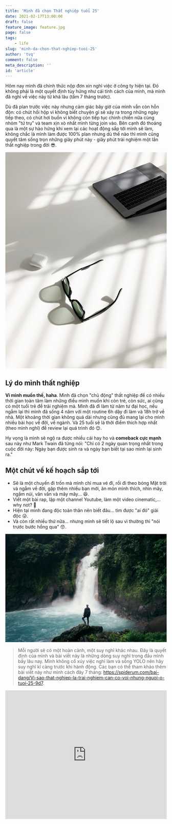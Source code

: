 ```yaml
---
title: 'Mình đã chọn Thất nghiệp tuổi 25'
date: 2021-02-17T13:00:00
draft: false
feature_image: feature.jpg
page: false
tags:
    - life
slug: 'minh-da-chon-that-nghiep-tuoi-25'
author: 'tvq'
comment: false
meta_description: ''
id: 'article'
---
```


Hôm nay mình đã chính thức nộp đơn xin nghỉ việc ở công ty hiện tại. Đó không phải là một quyết định tùy hứng như cái tính cách của mình, mà mình đã nghĩ về việc này từ khá lâu (tầm 7 tháng trước).

Dù đã plan trước việc này nhưng cảm giác bây giờ của mình vẫn còn hỗn độn: có chút hồi hộp vì không biết chuyện gì sẽ xảy ra trong những ngày tiếp theo, có chút hơi buồn vì không còn tiếp tục chinh chiến nữa cùng nhóm "tứ trụ" và team xịn xò nhất mình từng join vào. Bên cạnh đó thoáng qua là một sự hào hứng khi xem lại các hoạt động sắp tới mình sẽ làm, không chắc là mình làm được 100% plan nhưng dù thế nào thì mình cũng quyết tâm sống trọn những giây phút này - giây phút trải nghiệm một lần thất nghiệp trong đời 😎.

![](./img1.jpg)

## Lý do mình thất nghiệp
**Vì mình muốn thế, haha**. Mình đã chọn "chủ động" thất nghiệp để có nhiều thời gian toàn tâm làm những điều mình muốn khi còn trẻ, còn sức, ai cũng có một tuổi trẻ để trải nghiệm mà. Mình đã đi làm từ năm tư đại học, nếu ngẫm lại thì mình đã sống 4 năm với một routine 6h dậy đi làm và 18h trở về nhà. Một khoảng thời gian không quá dài nhưng cũng đủ mang lại cho mình nhiều bài học về đời, về ngành. Và 25 tuổi sẽ là thời điểm thích hợp nhất (theo mình nghĩ) để review lại quá trình đó 😊.

Hy vọng là mình sẽ ngộ ra được nhiều cái hay ho và **comeback cực mạnh** sau này như Mark Twain đã từng nói: "Chỉ có 2 ngày quan trọng nhất trong cuộc đời này: Ngày bạn được sinh ra và ngày bạn biết tại sao mình lại sinh ra."

## Một chút về kế hoạch sắp tới
- Sẽ là một chuyến đi trốn mà mình chỉ mua vé đi, rồi đi theo bóng Mặt trời và ngẫm về đời, gặp thêm nhiều bạn mới, ăn món mình thích, nhìn mây, ngắm núi, vân vân và mây mây... 😆.
- Viết một bài rap, lập một channel Youtube, làm một video cinematic,... why not? 🤨
- Hiện tại mình đang độc toàn thân nên biết đâu... tìm được "ai đó" giải độc 😜.
- Và còn rất nhiều thứ nữa... nhưng mình sẽ tiết lộ sau vì thường thì "nói trước bước hổng qua" 😙.

![](./img2.jpg)

> Mỗi người sẽ có một hoàn cảnh, một suy nghĩ khác nhau. Đây là quyết định của mình và bài viết này là những dòng suy nghĩ trong đầu mình bấy lâu nay. Mình không cổ xúy việc nghỉ làm và sống YOLO nên hãy suy nghĩ kĩ càng trước khi hành động. Các bạn có thể tham khảo thêm bài viết này như mình cách đây 7 tháng: https://spiderum.com/bai-dang/Vi-sao-that-nghiep-la-trai-nghiem-can-co-voi-nhung-nguoi-o-tuoi-25-9d7.

<iframe width="100%" height="400" src="https://www.youtube.com/embed/XszJkmsrccI" frameborder="0" allow="accelerometer; autoplay; clipboard-write; encrypted-media; gyroscope; picture-in-picture" allowfullscreen></iframe>

